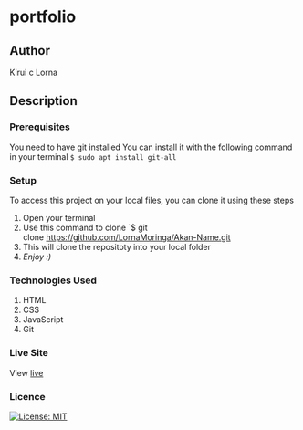 # portfolio
## Author
Kirui c Lorna
## Description

### Prerequisites
You need to have git installed
You can install it with the following command in your terminal
`$ sudo apt install git-all`
### Setup
To access this project on your local files, you can clone it using these steps
1. Open your terminal
1. Use this command to clone `$ git clone https://github.com/LornaMoringa/Akan-Name.git
1. This will clone the repositoty into your local folder
1. _Enjoy :)_
### Technologies Used
1. HTML
1. CSS
1. JavaScript
1. Git
### Live Site
View [live](https://lornamoringa.github.io/Akan-Name/)
### Licence
[![License: MIT](https://img.shields.io/badge/License-MIT-yellow.svg)](/LICENSE)

